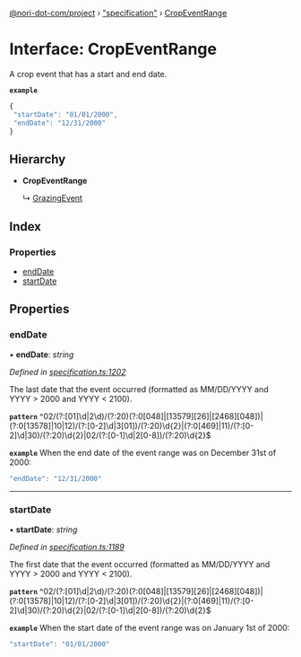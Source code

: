 [@nori-dot-com/project](../README.md) › ["specification"](../modules/_specification_.md) › [CropEventRange](_specification_.cropeventrange.md)

# Interface: CropEventRange

A crop event that has a start and end date.

**`example`** 

```js
{
 "startDate": "01/01/2000",
 "endDate": "12/31/2000"
}
```

## Hierarchy

* **CropEventRange**

  ↳ [GrazingEvent](_specification_.grazingevent.md)

## Index

### Properties

* [endDate](_specification_.cropeventrange.md#enddate)
* [startDate](_specification_.cropeventrange.md#startdate)

## Properties

###  endDate

• **endDate**: *string*

*Defined in [specification.ts:1202](https://github.com/nori-dot-eco/nori-dot-com/blob/1131583/packages/project/src/specification.ts#L1202)*

The last date that the event occurred (formatted as MM/DD/YYYY and YYYY > 2000 and YYYY < 2100).

**`pattern`** ^02\/(?:[01]\d|2\d)\/(?:20)(?:0[048]|[13579][26]|[2468][048])|(?:0[13578]|10|12)\/(?:[0-2]\d|3[01])\/(?:20)\d{2}|(?:0[469]|11)\/(?:[0-2]\d|30)\/(?:20)\d{2}|02\/(?:[0-1]\d|2[0-8])\/(?:20)\d{2}$

**`example`** <caption>When the end date of the event range was on December 31st of 2000:</caption>

```js
"endDate": "12/31/2000"
```

___

###  startDate

• **startDate**: *string*

*Defined in [specification.ts:1189](https://github.com/nori-dot-eco/nori-dot-com/blob/1131583/packages/project/src/specification.ts#L1189)*

The first date that the event occurred (formatted as MM/DD/YYYY and YYYY > 2000 and YYYY < 2100).

**`pattern`** ^02\/(?:[01]\d|2\d)\/(?:20)(?:0[048]|[13579][26]|[2468][048])|(?:0[13578]|10|12)\/(?:[0-2]\d|3[01])\/(?:20)\d{2}|(?:0[469]|11)\/(?:[0-2]\d|30)\/(?:20)\d{2}|02\/(?:[0-1]\d|2[0-8])\/(?:20)\d{2}$

**`example`** <caption>When the start date of the event range was on January 1st of 2000:</caption>

```js
"startDate": "01/01/2000"
```
